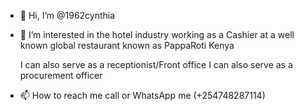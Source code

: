 - 👋 Hi, I’m @1962cynthia
- 👀 I’m interested in the hotel industry
  working as a Cashier at a well known global restaurant known as PappaRoti Kenya
  
  I can also serve as a receptionist/Front office
  I can also serve as a procurement officer
  
- 📫 How to reach me
call or WhatsApp me (+254748287114)

<!---
1962cynthia/1962cynthia is a ✨ special ✨ repository because its `README.md` (this file) appears on your GitHub profile.
You can click the Preview link to take a look at your changes.
--->
